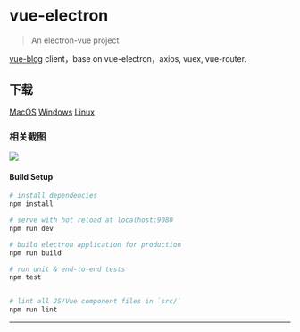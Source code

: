 # vue-electron

> An electron-vue project

[vue-blog](https://admin.jkchao.cn) client，base on vue-electron，axios, vuex, vue-router.

## 下载

[MacOS](https://github.com/jkchao/vue-electron/releases/download/0.0.3-bate/electron-mac-x64.zip)
[Windows](https://github.com/jkchao/vue-electron/releases/download/0.0.3-bate/electron-win32-x64.zip)
[Linux](https://github.com/jkchao/vue-electron/releases/download/0.0.3-bate/electron-linux-x64.zip)


### 相关截图

![](https://static.jkchao.cn/electron.png)


#### Build Setup

``` bash
# install dependencies
npm install

# serve with hot reload at localhost:9080
npm run dev

# build electron application for production
npm run build

# run unit & end-to-end tests
npm test


# lint all JS/Vue component files in `src/`
npm run lint

```

---
